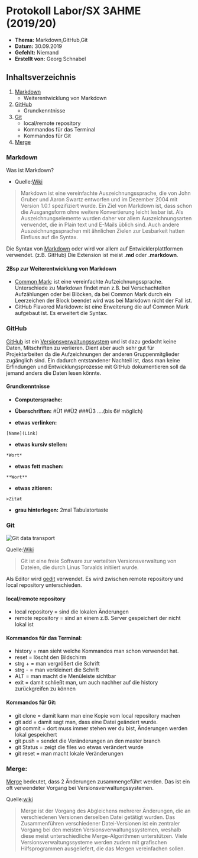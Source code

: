 # Protokoll Labor/SX 3AHME (2019/20)

* **Thema:** Markdown,GitHub,Git
* **Datum:** 30.09.2019
* **Gefehlt:** Niemand
* **Erstellt von:** Georg Schnabel

## Inhaltsverzeichnis
1. [Markdown](https://de.wikipedia.org/wiki/Markdown)
    * Weiterentwicklung von Markdown
2. [GitHub](https://de.wikipedia.org/wiki/GitHub)
    * Grundkenntnisse
3. [Git](https://de.wikipedia.org/wiki/Git)
    * local/remote repository
    * Kommandos für das Terminal
    * Kommandos für Git
4. [Merge](https://de.wikipedia.org/wiki/Merge)    

### Markdown
Was ist Markdown?
* Quelle:[Wiki](https://de.wikipedia.org/wiki/Markdown)
>Markdown ist eine vereinfachte Auszeichnungssprache, die von John Gruber und Aaron Swartz entworfen und im Dezember 2004 mit Version 1.0.1 spezifiziert wurde. Ein Ziel von Markdown ist, dass schon die Ausgangsform ohne weitere Konvertierung leicht lesbar ist. Als Auszeichnungselemente wurden daher vor allem Auszeichnungsarten verwendet, die in Plain text und E-Mails üblich sind. Auch andere Auszeichnungssprachen mit ähnlichen Zielen zur Lesbarkeit hatten Einfluss auf die Syntax.

Die Syntax von [Markdown](https://de.wikipedia.org/wiki/Markdown) oder wird vor allem auf Entwicklerplattformen verwendet. (z.B. GitHub)
Die Extension ist meist **.md** oder **.markdown**.

#### 2Bsp zur Weiterentwicklung von Markdown
* [Common Mark](https://de.wikipedia.org/wiki/CommonMark): ist eine vereinfachte Aufzeichnungssprache. Unterschiede zu Markdown findet man z.B. bei Verschachtelten Aufzählungen oder bei Blöcken, da bei Common Mark durch ein Leerzeichen der Block beendet wird was bei Markdown nicht der Fall ist.
* GitHub Flavored Markdown: ist eine Erweiterung die auf Common Mark aufgebaut ist. Es erweitert die Syntax.



### GitHub
[GitHub](https://de.wikipedia.org/wiki/GitHub) ist ein [Versionsverwaltungssystem](https://de.wikipedia.org/wiki/Versionsverwaltung) und ist dazu gedacht keine Daten, Mitschriften zu verlieren. Dient aber auch sehr gut für Projektarbeiten da die Aufzeichnungen der anderen Gruppenmitglieder zugänglich sind. Ein dadurch entstandener Nachteil ist, dass man keine Erfindungen und Entwicklungsprozesse mit GitHub dokumentieren soll da jemand anders die Daten lesen könnte.

#### Grundkenntnisse

* **Computersprache:**


* **Überschriften:**
      #Ü1
      ##Ü2
      ###Ü3
      ....(bis 6# möglich)

* **etwas verlinken:** 
```
[Name](Link)
```

* **etwas kursiv stellen:**
```
*Wort*
```
* **etwas fett machen:**
```
**Wort**
```

* **etwas zitieren:**
```
>Zitat
```

* **grau hinterlegen:** 2mal Tabulatortaste

### Git

![Git data transport](https://www.stephenmarron.com/wp-content/uploads/2017/02/git.png)

Quelle:[Wiki](https://de.wikipedia.org/wiki/Git)
>Git ist eine freie Software zur verteilten Versionsverwaltung von Dateien, die durch Linus Torvalds initiiert wurde. 

Als Editor wird [gedit](https://de.wikipedia.org/wiki/Gedit) verwendet. Es wird zwischen remote repository und local repository unterschieden.

#### local/remote repository

* local repository = sind die lokalen Änderungen
* remote repository = sind an einem z.B. Server gespeichert der nicht lokal ist

#### Kommandos für das Terminal:
* history = man sieht welche Kommandos man schon verwendet hat.
* reset = löscht den Bildschirm
* strg + = man vergrößert die Schrift
* strg - = man verkleinert die Schrift
* ALT = man macht die Menüleiste sichtbar
* exit = damit schließt man, um auch nachher auf die history zurückgreifen zu können

#### Kommandos für Git:
* git clone = damit kann man eine Kopie vom local repository machen
* git add = damit sagt man, dass eine Datei geändert wurde.
* git commit = dort muss immer stehen wer du bist, Änderungen werden lokal gespeichert
* git push = sendet die Veränderungen an den master branch
* git Status = zeigt die files wo etwas verändert wurde
* git reset = man macht lokale Veränderungen

### Merge:
[Merge](https://de.wikipedia.org/wiki/Merge) bedeutet, dass 2 Änderungen zusammengeführt werden. Das ist ein oft verwendeter Vorgang bei Versionsverwaltungssystemen.

Quelle:[wiki](https://de.wikipedia.org/wiki/Merge)
>Merge ist der Vorgang des Abgleichens mehrerer Änderungen, die an verschiedenen Versionen derselben Datei getätigt wurden. Das Zusammenführen verschiedener Datei-Versionen ist ein zentraler Vorgang bei den meisten Versionsverwaltungssystemen, weshalb diese meist unterschiedliche Merge-Algorithmen unterstützen. Viele Versionsverwaltungssysteme werden zudem mit grafischen Hilfsprogrammen ausgeliefert, die das Mergen vereinfachen sollen.
